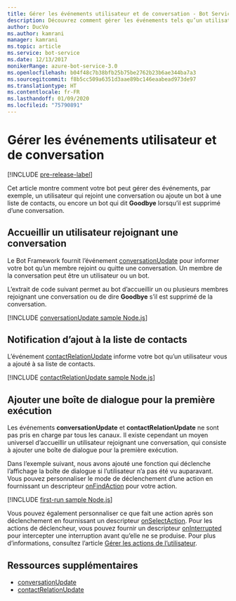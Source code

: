 ```yaml
---
title: Gérer les événements utilisateur et de conversation - Bot Service
description: Découvrez comment gérer les événements tels qu’un utilisateur rejoignant une conversation à l’aide du kit SDK Bot Framework pour Node.js.
author: DucVo
ms.author: kamrani
manager: kamrani
ms.topic: article
ms.service: bot-service
ms.date: 12/13/2017
monikerRange: azure-bot-service-3.0
ms.openlocfilehash: b04f48c7b38bfb25b75be2762b23b6ae344ba7a3
ms.sourcegitcommit: f8b5cc509a6351d3aae89bc146eaabead973de97
ms.translationtype: HT
ms.contentlocale: fr-FR
ms.lasthandoff: 01/09/2020
ms.locfileid: "75790891"
---
```

# <a name="handle-user-and-conversation-events"></a>Gérer les événements utilisateur et de conversation

[!INCLUDE [pre-release-label](../includes/pre-release-label-v3.md)]

Cet article montre comment votre bot peut gérer des événements, par exemple, un utilisateur qui rejoint une conversation ou ajoute un bot à une liste de contacts, ou encore un bot qui dit **Goodbye** lorsqu’il est supprimé d’une conversation.


## <a name="greet-a-user-on-conversation-join"></a>Accueillir un utilisateur rejoignant une conversation
Le Bot Framework fournit l’événement [conversationUpdate][conversationUpdate] pour informer votre bot qu’un membre rejoint ou quitte une conversation. Un membre de la conversation peut être un utilisateur ou un bot.

L’extrait de code suivant permet au bot d’accueillir un ou plusieurs membres rejoignant une conversation ou de dire **Goodbye** s’il est supprimé de la conversation.

[!INCLUDE [conversationUpdate sample Node.js](../includes/snippet-code-node-conversationupdate-1.md)]

## <a name="acknowledge-add-to-contacts-list"></a>Notification d’ajout à la liste de contacts

L’événement [contactRelationUpdate][contactRelationUpdate] informe votre bot qu’un utilisateur vous a ajouté à sa liste de contacts.

[!INCLUDE [contactRelationUpdate sample Node.js](../includes/snippet-code-node-contactrelationupdate-1.md)]

## <a name="add-a-first-run-dialog"></a>Ajouter une boîte de dialogue pour la première exécution

Les événements **conversationUpdate** et **contactRelationUpdate** ne sont pas pris en charge par tous les canaux. Il existe cependant un moyen universel d’accueillir un utilisateur rejoignant une conversation, qui consiste à ajouter une boîte de dialogue pour la première exécution.

Dans l’exemple suivant, nous avons ajouté une fonction qui déclenche l’affichage la boîte de dialogue si l’utilisateur n’a pas été vu auparavant. Vous pouvez personnaliser le mode de déclenchement d’une action en fournissant un descripteur [onFindAction][onFindAction] pour votre action. 

[!INCLUDE [first-run sample Node.js](../includes/snippet-code-node-first-run-dialog-1.md)]

Vous pouvez également personnaliser ce que fait une action après son déclenchement en fournissant un descripteur [onSelectAction][onSelectAction]. Pour les actions de déclencheur, vous pouvez fournir un descripteur [onInterrupted][onInterrupted] pour intercepter une interruption avant qu’elle ne se produise. Pour plus d’informations, consultez l’article [Gérer les actions de l’utilisateur](bot-builder-nodejs-dialog-actions.md).

## <a name="additional-resources"></a>Ressources supplémentaires

* [conversationUpdate][conversationUpdate]
* [contactRelationUpdate][contactRelationUpdate]

[conversationUpdate]: https://docs.botframework.com/node/builder/chat-reference/interfaces/_botbuilder_d_.iconversationupdate.html
[contactRelationUpdate]: https://docs.botframework.com/node/builder/chat-reference/interfaces/_botbuilder_d_.icontactrelationupdate.html

[onFindAction]: https://docs.botframework.com/node/builder/chat-reference/interfaces/_botbuilder_d_.itriggeractionoptions#onfindaction
[onSelectAction]: https://docs.botframework.com/node/builder/chat-reference/interfaces/_botbuilder_d_.itriggeractionoptions#onselectaction
[onInterrupted]: https://docs.botframework.com/node/builder/chat-reference/interfaces/_botbuilder_d_.itriggeractionoptions#oninterrupted

[SendTyping]: https://docs.botframework.com/node/builder/chat-reference/classes/_botbuilder_d_.session#sendtyping
[IMessage]: http://docs.botframework.com/node/builder/chat-reference/interfaces/_botbuilder_d_.imessage
[ChatConnector]: https://docs.botframework.com/node/builder/chat-reference/classes/_botbuilder_d_.chatconnector.html
[session_userData]: https://docs.botframework.com/node/builder/chat-reference/classes/_botbuilder_d_.session.html#userdata
